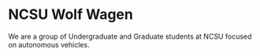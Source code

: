 # NCSU Wolf Wagen
We are a group of Undergraduate and Graduate students at NCSU focused on autonomous vehicles.
